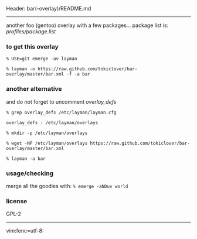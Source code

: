 Header: bar(-overlay)/README.md

---

another foo (gentoo) overlay with a few packages...
package list is: *profiles/package.list*

### to get this overlay

    % USE=git emerge -av layman

    % layman -o https://raw.github.com/tokiclover/bar-overlay/master/bar.xml -f -a bar

### another alternative

and do not forget to uncomment *overlay_defs*

    % grep overlay_defs /etc/layman/layman.cfg

    overlay_defs : /etc/layman/overlays

    % mkdir -p /etc/layman/overlays

    % wget -NP /etc/layman/overlays https://raw.github.com/tokiclover/bar-overlay/master/bar.xml

    % layman -a bar

### usage/checking

merge all the goodies with: `% emerge -aNDuv world`

### license

GPL-2

---

vim:fenc=utf-8:
